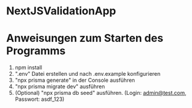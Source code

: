 # NextJSValidationApp

# Anweisungen zum Starten des Programms

1. npm install
2. ".env" Datei erstellen und nach .env.example konfigurieren
3. "npx prisma generate" in der Console ausführen
4. "npx prisma migrate dev" ausführen
5. (Optional) "npx prisma db seed" ausführen. (Login: admin@test.com, Passwort: asdf_123)
